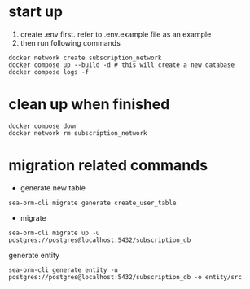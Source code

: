 
# start up

1. create .env first. refer to .env.example file as an example
2. then run following commands

```Shell
docker network create subscription_network
docker compose up --build -d # this will create a new database
docker compose logs -f
```

# clean up when finished

```Shell
docker compose down
docker network rm subscription_network
```

# migration related commands

- generate new table

```Shell
sea-orm-cli migrate generate create_user_table
```

- migrate

```Shell
sea-orm-cli migrate up -u postgres://postgres@localhost:5432/subscription_db
```

generate entity

```Shell
sea-orm-cli generate entity -u postgres://postgres@localhost:5432/subscription_db -o entity/src
```